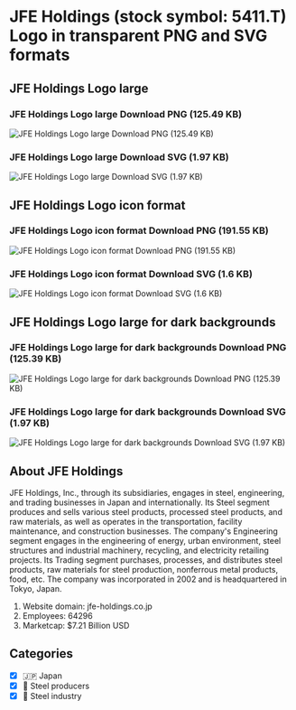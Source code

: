 # JFE Holdings (stock symbol: 5411.T) Logo in transparent PNG and SVG formats

## JFE Holdings Logo large

### JFE Holdings Logo large Download PNG (125.49 KB)

![JFE Holdings Logo large Download PNG (125.49 KB)](/img/orig/5411.T_BIG-e770cda4.png)

### JFE Holdings Logo large Download SVG (1.97 KB)

![JFE Holdings Logo large Download SVG (1.97 KB)](/img/orig/5411.T_BIG-fbc697fb.svg)

## JFE Holdings Logo icon format

### JFE Holdings Logo icon format Download PNG (191.55 KB)

![JFE Holdings Logo icon format Download PNG (191.55 KB)](/img/orig/5411.T-627a9f09.png)

### JFE Holdings Logo icon format Download SVG (1.6 KB)

![JFE Holdings Logo icon format Download SVG (1.6 KB)](/img/orig/5411.T-fc69909c.svg)

## JFE Holdings Logo large for dark backgrounds

### JFE Holdings Logo large for dark backgrounds Download PNG (125.39 KB)

![JFE Holdings Logo large for dark backgrounds Download PNG (125.39 KB)](/img/orig/5411.T_BIG.D-fd936c19.png)

### JFE Holdings Logo large for dark backgrounds Download SVG (1.97 KB)

![JFE Holdings Logo large for dark backgrounds Download SVG (1.97 KB)](/img/orig/5411.T_BIG.D-ba934b9d.svg)

## About JFE Holdings

JFE Holdings, Inc., through its subsidiaries, engages in steel, engineering, and trading businesses in Japan and internationally. Its Steel segment produces and sells various steel products, processed steel products, and raw materials, as well as operates in the transportation, facility maintenance, and construction businesses. The company's Engineering segment engages in the engineering of energy, urban environment, steel structures and industrial machinery, recycling, and electricity retailing projects. Its Trading segment purchases, processes, and distributes steel products, raw materials for steel production, nonferrous metal products, food, etc. The company was incorporated in 2002 and is headquartered in Tokyo, Japan.

1. Website domain: jfe-holdings.co.jp
2. Employees: 64296
3. Marketcap: $7.21 Billion USD


## Categories
- [x] 🇯🇵 Japan
- [x] 🔩 Steel producers
- [x] 🔩 Steel industry
